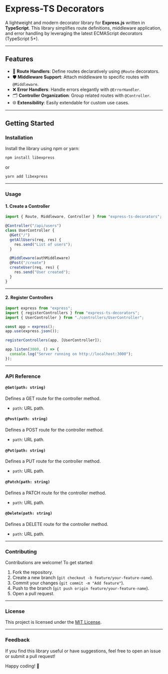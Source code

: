
# Express-TS Decorators

A lightweight and modern decorator library for **Express.js** written in **TypeScript**. This library simplifies route definitions, middleware application, and error handling by leveraging the latest ECMAScript decorators (TypeScript 5+).

---

## Features

- 🚀 **Route Handlers**: Define routes declaratively using `@Route` decorators.
- 🛡️ **Middleware Support**: Attach middleware to specific routes with `@Middleware`.
- ❌ **Error Handlers**: Handle errors elegantly with `@ErrorHandler`.
- 🗂️ **Controller Organization**: Group related routes with `@Controller`.
- 🌐 **Extensibility**: Easily extendable for custom use cases.

---

## Getting Started

### Installation

Install the library using npm or yarn:

```bash
npm install libexpress
```

or

```bash
yarn add libexpress
```

---

### Usage

#### 1. Create a Controller

```typescript
import { Route, Middleware, Controller } from "express-ts-decorators";

@Controller("/api/users")
class UserController {
  @Get("/")
  getAllUsers(req, res) {
    res.send("List of users");
  }

  @Middleware(authMiddleware)
  @Post("/create")
  createUser(req, res) {
    res.send("User created");
  }
}
```

---

#### 2. Register Controllers

```typescript
import express from "express";
import { registerControllers } from "express-ts-decorators";
import { UserController } from "./controllers/UserController";

const app = express();
app.use(express.json());

registerControllers(app, [UserController]);

app.listen(3000, () => {
  console.log("Server running on http://localhost:3000");
});
```

---

### API Reference

#### `@Get(path: string)`
Defines a GET route for the controller method.

- `path`: URL path.

#### `@Post(path: string)`
Defines a POST route for the controller method.

- `path`: URL path.

#### `@Put(path: string)`

Defines a PUT route for the controller method.

- `path`: URL path.

#### `@Patch(path: string)`

Defines a PATCH route for the controller method.

- `path`: URL path.

#### `@Delete(path: string)`

Defines a DELETE route for the controller method.

- `path`: URL path.

---

### Contributing

Contributions are welcome! To get started:

1. Fork the repository.
2. Create a new branch (`git checkout -b feature/your-feature-name`).
3. Commit your changes (`git commit -m "Add feature"`).
4. Push to the branch (`git push origin feature/your-feature-name`).
5. Open a pull request.

---

### License

This project is licensed under the [MIT License](LICENSE).

---

### Feedback

If you find this library useful or have suggestions, feel free to open an issue or submit a pull request!

Happy coding! 🚀
